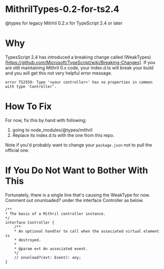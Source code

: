 # MithrilTypes-0.2-for-ts2.4
@types for legacy Mitrhil 0.2.x for TypeScript 2.4 or later

# Why

TypesScript 2.4 has introduced a breaking change called (WeakTypes)[https://github.com/Microsoft/TypeScript/wiki/Breaking-Changes]. If you are still maintaining Mithril 0.x code, your index.d.ts will break your build and you will get this not very helpful error message.

	error TS2559: Type '<your controller>' has no properties in common with type 'Controller'.

# How To Fix

For now, fix this by hand with following;

1. going to node_modules/@types/mithril
2. Replace its index.d.ts with the one from this repo.

Note if you'd probably want to change your `package.json` not to pull the official one. 

# If You Do Not Want to Bother With This

Fortunately, there is a single line that's causing the WeakType for now. Comment out onunloaded? under the interface Controller as below.

	/**
	* The basis of a Mithril controller instance.
	*/
	interface Controller {
		/**
		* An optional handler to call when the associated virtual element is
		* destroyed.
		*
		* @param evt An associated event.
		*/
		// onunload?(evt: Event): any;
	}

